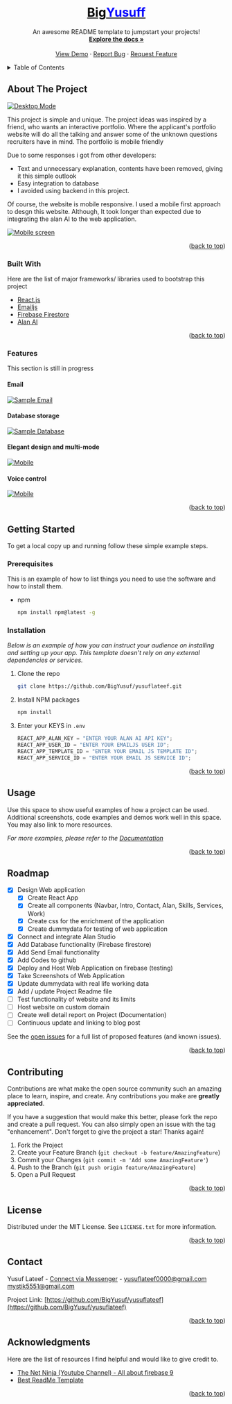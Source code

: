 
<div id="top"></div>

<!-- PROJECT LOGO -->
<br/>
<div align="center">
  <a href="https://github.com/BigYusuf/yusuflateef">
    <h1 align="center"style="color:black;">Big<span style="color:blue;">Yusuff</span></h1>
  </a>

  <p align="center">
    An awesome README template to jumpstart your projects!
    <br />
    <a href="https://github.com/BigYusuf/yusuflateef"><strong>Explore the docs »</strong></a>
    <br />
    <br />
    <a href="https://yusuflateef-d3dd8.web.app/">View Demo</a>
    ·
    <a href="https://github.com/BigYusuf/yusuflateef/issues">Report Bug</a>
    ·
    <a href="https://github.com/BigYusuf/yusuflateef/issues">Request Feature</a>
  </p>
</div>

<!-- TABLE OF CONTENTS -->
<details>
  <summary>Table of Contents</summary>
  <ol>
    <li>
      <a href="#about-the-project">About The Project</a>
      <ul>
        <li><a href="#built-with">Built With</a></li>
        <li><a href="#features">Unique Features</a></li>
      </ul>
    </li>
    <li>
      <a href="#getting-started">Getting Started</a>
      <ul>
        <li><a href="#prerequisites">Prerequisites</a></li>
        <li><a href="#installation">Installation</a></li>
      </ul>
    </li>
    <li><a href="#usage">Usage</a></li>
    <li><a href="#roadmap">Roadmap</a></li>
    <li><a href="#contributing">Contributing</a></li>
    <li><a href="#license">License</a></li>
    <li><a href="#contact">Contact</a></li>
    <li><a href="#acknowledgments">Acknowledgments</a></li>
  </ol>
</details>

<!-- ABOUT THE PROJECT -->

## About The Project

[![Desktop Mode][product-screenshot]](https://yusuflateef-d3dd8.web.app/)

This project is simple and unique. The project ideas was inspired by a friend, who wants an interactive portfolio. Where the applicant's portfolio website will do all the talking and answer some of the unknown questions recruiters have in mind. The portfolio is mobile friendly

Due to some responses i got from other developers:

- Text and unnecessary explanation, contents have been removed, giving it this simple outlook
- Easy integration to database
- I avoided using backend in this project.

Of course, the website is mobile responsive. I used a mobile first approach to desgn this website. Although, It took longer than expected due to integrating the alan AI to the web application.

[![Mobile screen][product-screenshot2]](https://yusuflateef-d3dd8.web.app/)

<p align="right">(<a href="#top">back to top</a>)</p>

### Built With

Here are the list of major frameworks/ libraries used to bootstrap this project

- [React.js](https://reactjs.org/)
- [Emailjs](https://www.emailjs.com/)
- [Firebase Firestore](https://firebase.google.com/)
- [Alan AI](https://alan.app/)

<p align="right">(<a href="#top">back to top</a>)</p>

### Features

This section is still in progress

#### Email

[![Sample Email][product-screenshot3]](https://yusuflateef-d3dd8.web.app/)

#### Database storage

[![Sample Database][product-screenshot4]](https://yusuflateef-d3dd8.web.app/)

#### Elegant design and multi-mode

[![Mobile][product-screenshot5]](https://yusuflateef-d3dd8.web.app/)

#### Voice control

[![Mobile][product-screenshot6]](https://yusuflateef-d3dd8.web.app/)

<p align="right">(<a href="#top">back to top</a>)</p>

<!-- GETTING STARTED -->

## Getting Started

To get a local copy up and running follow these simple example steps.

### Prerequisites

This is an example of how to list things you need to use the software and how to install them.

- npm

  ```sh
  npm install npm@latest -g
  ```

### Installation

_Below is an example of how you can instruct your audience on installing and setting up your app. This template doesn't rely on any external dependencies or services._

1. Clone the repo

   ```sh
   git clone https://github.com/BigYusuf/yusuflateef.git
   ```

2. Install NPM packages

   ```sh
   npm install
   ```

3. Enter your KEYS in `.env`

   ```javascript
   REACT_APP_ALAN_KEY = "ENTER YOUR ALAN AI API KEY";
   REACT_APP_USER_ID = "ENTER YOUR EMAILJS USER ID";
   REACT_APP_TEMPLATE_ID = "ENTER YOUR EMAIL JS TEMPLATE ID";
   REACT_APP_SERVICE_ID = "ENTER YOUR EMAIL JS SERVICE ID";
   ```

<p align="right">(<a href="#top">back to top</a>)</p>

<!-- USAGE EXAMPLES -->

## Usage

Use this space to show useful examples of how a project can be used. Additional screenshots, code examples and demos work well in this space. You may also link to more resources.

_For more examples, please refer to the [Documentation](https://example.com)_

<p align="right">(<a href="#top">back to top</a>)</p>

<!-- ROADMAP -->

## Roadmap

- [x] Design Web application
  - [x] Create React App
  - [x] Create all components (Navbar, Intro, Contact, Alan, Skills, Services, Work)
  - [x] Create css for the enrichment of the application
  - [x] Create dummydata for testing of web application
- [x] Connect and integrate Alan Studio
- [x] Add Database functionality (Firebase firestore)
- [x] Add Send Email functionality
- [x] Add Codes to github
- [x] Deploy and Host Web Application on firebase (testing)
- [x] Take Screenshots of Web Application
- [x] Update dummydata with real life working data
- [x] Add / update Project Readme file
- [ ] Test functionality of website and its limits
- [ ] Host website on custom domain
- [ ] Create well detail report on Project (Documentation)
- [ ] Continuous update and linking to blog post

See the [open issues](https://github.com/BigYusuf/yusuflateef/issues) for a full list of proposed features (and known issues).

<p align="right">(<a href="#top">back to top</a>)</p>

<!-- CONTRIBUTING -->

## Contributing

Contributions are what make the open source community such an amazing place to learn, inspire, and create. Any contributions you make are **greatly appreciated**.

If you have a suggestion that would make this better, please fork the repo and create a pull request. You can also simply open an issue with the tag "enhancement".
Don't forget to give the project a star! Thanks again!

1. Fork the Project
2. Create your Feature Branch (`git checkout -b feature/AmazingFeature`)
3. Commit your Changes (`git commit -m 'Add some AmazingFeature'`)
4. Push to the Branch (`git push origin feature/AmazingFeature`)
5. Open a Pull Request

<p align="right">(<a href="#top">back to top</a>)</p>

<!-- LICENSE -->

## License

Distributed under the MIT License. See `LICENSE.txt` for more information.

<p align="right">(<a href="#top">back to top</a>)</p>

<!-- CONTACT -->

## Contact

Yusuf Lateef - [Connect via Messenger](http://m.me/Bigyusufff/) - yusuflateef0000@gmail.com mystik5551@gmail.com

Project Link: [https://github.com/BigYusuf/yusuflateef](https://github.com/BigYusuf/yusuflateef)

<p align="right">(<a href="#top">back to top</a>)</p>

<!-- ACKNOWLEDGMENTS -->

## Acknowledgments

Here are the list of resources I find helpful and would like to give credit to.

- [The Net Ninja (Youtube Channel) - All about firebase 9](https://www.youtube.com/watch?v=9zdvmgGsww0)
- [Best ReadMe Template](https://github.com/othneildrew/Best-README-Template)

<p align="right">(<a href="#top">back to top</a>)</p>

<!-- MARKDOWN LINKS & IMAGES -->
<!-- https://www.markdownguide.org/basic-syntax/#reference-style-links -->

[contributors-shield]: https://img.shields.io/github/contributors/BigYusuf/Best-README-Template.svg?style=for-the-badge
[contributors-url]: https://github.com/BigYusuf/yusuflateef/graphs/contributors
[forks-shield]: https://img.shields.io/github/forks/BigYusuf/yusuflateef.svg?style=for-the-badge
[forks-url]: https://github.com/BigYusuf/yusuflateef/network/members
[stars-shield]: https://img.shields.io/github/stars/BigYusuf/yusuflateef.svg?style=for-the-badge
[stars-url]: https://github.com/BigYusuf/yusuflateef/stargazers
[issues-shield]: https://img.shields.io/github/issues/BigYusuf/yusuflateef
[issues-url]: https://github.com/BigYusuf/yusuflateef/issues
[license-shield]: https://img.shields.io/github/license/BigYusuf/yusuflateef.svg?style=for-the-badge
[license-url]: https://github.com/BigYusuf/yusuflateef/blob/master/LICENSE.txt
[linkedin-shield]: https://img.shields.io/badge/-LinkedIn-black.svg?style=for-the-badge&logo=linkedin&colorB=555
[linkedin-url]: https://linkedin.com/in/bigyusufff
[product-screenshot]: images/desktopmode.png
[product-screenshot2]: images/mobilemode.png
[product-screenshot3]: images/emailsample.png
[product-screenshot4]: images/databasesample.png
[product-screenshot5]: images/mobilemode2.png
[product-screenshot6]: images/alanstudio.png
